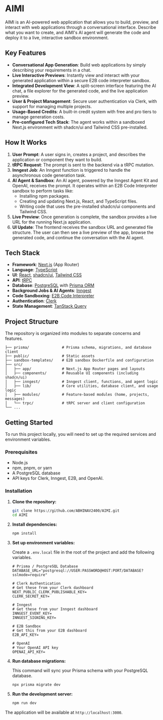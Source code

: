 # AIMI

AIMI is an AI-powered web application that allows you to build, preview, and interact with web applications through a conversational interface. Describe what you want to create, and AIMI's AI agent will generate the code and deploy it to a live, interactive sandbox environment.

## Key Features

-   **Conversational App Generation**: Build web applications by simply describing your requirements in a chat.
-   **Live Interactive Previews**: Instantly view and interact with your generated application within a secure E2B code interpreter sandbox.
-   **Integrated Development View**: A split-screen interface featuring the AI chat, a file explorer for the generated code, and the live application preview.
-   **User & Project Management**: Secure user authentication via Clerk, with support for managing multiple projects.
-   **Usage-Based Credits**: A built-in credit system with free and pro tiers to manage generation costs.
-   **Pre-configured Tech Stack**: The agent works within a sandboxed Next.js environment with shadcn/ui and Tailwind CSS pre-installed.

## How It Works

1.  **User Prompt**: A user signs in, creates a project, and describes the application or component they want to build.
2.  **tRPC Request**: The prompt is sent to the backend via a tRPC mutation.
3.  **Inngest Job**: An Inngest function is triggered to handle the asynchronous code generation task.
4.  **AI Agent & Sandbox**: An AI agent, powered by the Inngest Agent Kit and OpenAI, receives the prompt. It operates within an E2B Code Interpreter sandbox to perform tasks like:
    -   Installing npm packages.
    -   Creating and updating Next.js, React, and TypeScript files.
    -   Writing code that uses the pre-installed shadcn/ui components and Tailwind CSS.
5.  **Live Preview**: Once generation is complete, the sandbox provides a live URL for the running Next.js application.
6.  **UI Update**: The frontend receives the sandbox URL and generated file structure. The user can then see a live preview of the app, browse the generated code, and continue the conversation with the AI agent.

## Tech Stack

-   **Framework**: [Next.js](https://nextjs.org/) (App Router)
-   **Language**: [TypeScript](https://www.typescriptlang.org/)
-   **UI**: [React](https://react.dev/), [shadcn/ui](https://ui.shadcn.com/), [Tailwind CSS](https://tailwindcss.com/)
-   **API**: [tRPC](https://trpc.io/)
-   **Database**: [PostgreSQL](https://www.postgresql.org/) with [Prisma ORM](https://www.prisma.io/)
-   **Background Jobs & AI Agents**: [Inngest](https://www.inngest.com/)
-   **Code Sandboxing**: [E2B Code Interpreter](https://e2b.dev/)
-   **Authentication**: [Clerk](https://clerk.com/)
-   **State Management**: [TanStack Query](https://tanstack.com/query/latest)

## Project Structure

The repository is organized into modules to separate concerns and features.

```
├── prisma/               # Prisma schema, migrations, and database client
├── public/               # Static assets
├── sandbox-templates/    # E2B sandbox Dockerfile and configuration
├── src/
│   ├── app/              # Next.js App Router pages and layouts
│   ├── components/       # Reusable UI components (including shadcn/ui)
│   ├── inngest/          # Inngest client, functions, and agent logic
│   ├── lib/              # Core utilities, database client, and usage logic
│   ├── modules/          # Feature-based modules (home, projects, messages)
│   └── trpc/             # tRPC server and client configuration
└── ...
```

## Getting Started

To run this project locally, you will need to set up the required services and environment variables.

### Prerequisites

-   Node.js
-   npm, pnpm, or yarn
-   A PostgreSQL database
-   API keys for Clerk, Inngest, E2B, and OpenAI.

### Installation

1.  **Clone the repository:**

    ```bash
    git clone https://github.com/ABHINAV2400/AIMI.git
    cd AIMI
    ```

2.  **Install dependencies:**

    ```bash
    npm install
    ```

3.  **Set up environment variables:**

    Create a `.env.local` file in the root of the project and add the following variables.

    ```env
    # Prisma / PostgreSQL Database
    DATABASE_URL="postgresql://USER:PASSWORD@HOST:PORT/DATABASE?sslmode=require"

    # Clerk Authentication
    # Get these from your Clerk dashboard
    NEXT_PUBLIC_CLERK_PUBLISHABLE_KEY=
    CLERK_SECRET_KEY=

    # Inngest
    # Get these from your Inngest dashboard
    INNGEST_EVENT_KEY=
    INNGEST_SIGNING_KEY=

    # E2B Sandbox
    # Get this from your E2B dashboard
    E2B_API_KEY=

    # OpenAI
    # Your OpenAI API key
    OPENAI_API_KEY=
    ```

4.  **Run database migrations:**

    This command will sync your Prisma schema with your PostgreSQL database.

    ```bash
    npx prisma migrate dev
    ```

5.  **Run the development server:**

    ```bash
    npm run dev
    ```

The application will be available at `http://localhost:3000`.
